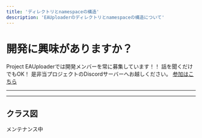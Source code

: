 ```yaml
---
title: 'ディレクトリとnamespaceの構造'
description: 'EAUploaderのディレクトリとnamespaceの構造について'
---
```

# 開発に興味がありますか？
Project EAUploaderでは開発メンバーを常に募集しています！！
話を聞くだけでもOK！
是非当プロジェクトのDiscordサーバーへお越しください。
[参加はこちら](https://discord.gg/yYFru7brra)
* * *
* * *
## クラス図
メンテナンス中

